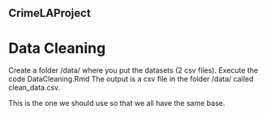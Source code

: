 ## CrimeLAProject

# Data Cleaning

Create a folder /data/ where you put the datasets (2 csv files).
Execute the code DataCleaning.Rmd
The output is a csv file in the folder /data/ called clean_data.csv.

This is the one we should use so that we all have the same base.


